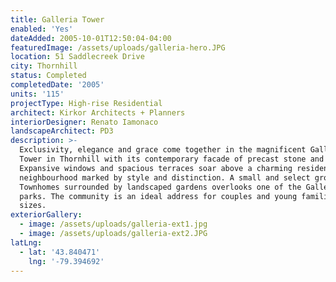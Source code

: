 ```yaml
---
title: Galleria Tower
enabled: 'Yes'
dateAdded: 2005-10-01T12:50:04-04:00
featuredImage: /assets/uploads/galleria-hero.JPG
location: 51 Saddlecreek Drive
city: Thornhill
status: Completed
completedDate: '2005'
units: '115'
projectType: High-rise Residential
architect: Kirkor Architects + Planners
interiorDesigner: Renato Iamonaco
landscapeArchitect: PD3
description: >-
  Exclusivity, elegance and grace come together in the magnificent Galleria
  Tower in Thornhill with its contemporary facade of precast stone and stucco.
  Expansive windows and spacious terraces soar above a charming residential
  neighbourhood marked by style and distinction. A small and select group of
  Townhomes surrounded by landscaped gardens overlooks one of the Galleria
  parks. The community is an ideal address for couples and young families of all
  sizes.
exteriorGallery:
  - image: /assets/uploads/galleria-ext1.jpg
  - image: /assets/uploads/galleria-ext2.JPG
latLng:
  - lat: '43.840471'
    lng: '-79.394692'
---
```


